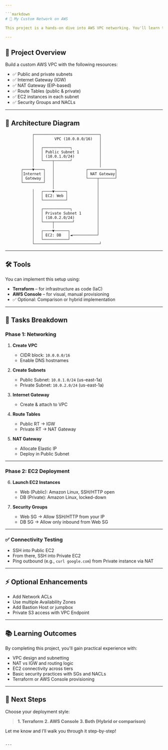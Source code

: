 ```yaml
---

```markdown
# 🚀 My Custom Network on AWS

This project is a hands-on dive into AWS VPC networking. You'll learn to build a custom Virtual Private Cloud with both public and private components, security controls, and EC2 instances—all while exploring infrastructure fundamentals.

---
```


## 🎯 Project Overview

Build a custom AWS VPC with the following resources:

- ✅ Public and private subnets
- ✅ Internet Gateway (IGW)
- ✅ NAT Gateway (EIP-based)
- ✅ Route Tables (public & private)
- ✅ EC2 instances in each subnet
- ✅ Security Groups and NACLs

---

## 📐 Architecture Diagram

```
            ┌─────────────────────────────┐
            │         VPC (10.0.0.0/16)   │
            │                             │
            │   ┌────────────┐            │
            │   │ Public Subnet 1         │
            │   │ (10.0.1.0/24)           │
            │   └────┬───────┘            │
            │        │                    │
       ┌────▼────┐   │              ┌────────────┐
       │Internet │   │              │ NAT Gateway│
       │ Gateway │   │              └────┬───────┘
       └─────────┘   │                   │
                     │                   │
            │   ┌────▼─────┐             │
            │   │ EC2: Web │             │
            │   └──────────┘             │
            │                            │
            │   ┌────────────┐           │
            │   │ Private Subnet 1       │
            │   │ (10.0.2.0/24)          │
            │   └────┬────────┘          │
            │        │                   │
            │   ┌────▼──────┐            │
            │   │ EC2: DB   │◄───────────┘
            │   └───────────┘
            └─────────────────────────────┘
```

---

## 🛠 Tools

You can implement this setup using:

- **Terraform** – for infrastructure as code (IaC)
- **AWS Console** – for visual, manual provisioning
- ✅ Optional: Comparison or hybrid implementation

---

## 📌 Tasks Breakdown

### Phase 1: Networking

1. **Create VPC**
   - CIDR block: `10.0.0.0/16`
   - Enable DNS hostnames

2. **Create Subnets**
   - Public Subnet: `10.0.1.0/24` (us-east-1a)
   - Private Subnet: `10.0.2.0/24` (us-east-1a)

3. **Internet Gateway**
   - Create & attach to VPC

4. **Route Tables**
   - Public RT → IGW
   - Private RT → NAT Gateway

5. **NAT Gateway**
   - Allocate Elastic IP
   - Deploy in Public Subnet

---

### Phase 2: EC2 Deployment

6. **Launch EC2 Instances**
   - Web (Public): Amazon Linux, SSH/HTTP open
   - DB (Private): Amazon Linux, locked-down

7. **Security Groups**
   - Web SG → Allow SSH/HTTP from your IP
   - DB SG → Allow only inbound from Web SG

---

### ✅ Connectivity Testing

- SSH into Public EC2
- From there, SSH into Private EC2
- Ping outbound (e.g., `curl google.com`) from Private instance via NAT

---

## ⚡ Optional Enhancements

- Add Network ACLs
- Use multiple Availability Zones
- Add Bastion Host or jumpbox
- Private S3 access with VPC Endpoint

---

## 📚 Learning Outcomes

By completing this project, you'll gain practical experience with:

- VPC design and subnetting
- NAT vs IGW and routing logic
- EC2 connectivity across tiers
- Basic security practices with SGs and NACLs
- Terraform or AWS Console provisioning

---

## 🚀 Next Steps

Choose your deployment style:

> **1. Terraform**
> **2. AWS Console**
> **3. Both (Hybrid or comparison)**

Let me know and I’ll walk you through it step-by-step!

```

---